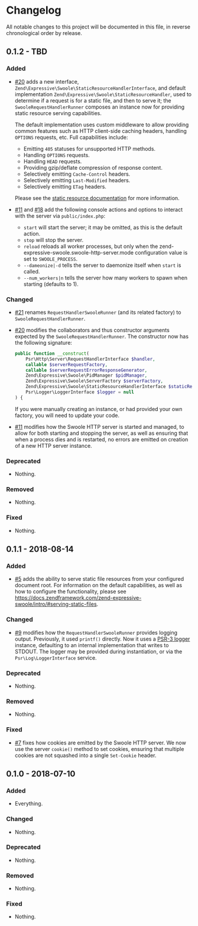 # Changelog

All notable changes to this project will be documented in this file, in reverse chronological order by release.

## 0.1.2 - TBD

### Added

- [#20](https://github.com/zendframework/zend-expressive-swoole/pull/20) adds a new interface, `Zend\Expressive\Swoole\StaticResourceHandlerInterface`,
  and default implementation `Zend\Expressive\Swoole\StaticResourceHandler`,
  used to determine if a request is for a static file, and then to serve it; the
  `SwooleRequestHandlerRunner` composes an instance now for providing static
  resource serving capabilities.

  The default implementation uses custom middleware to allow providing common
  features such as HTTP client-side caching headers, handling `OPTIONS`
  requests, etc. Full capabilities include:

  - Emitting `405` statuses for unsupported HTTP methods.
  - Handling `OPTIONS` requests.
  - Handling `HEAD` requests.
  - Providing gzip/deflate compression of response content.
  - Selectively emitting `Cache-Control` headers.
  - Selectively emitting `Last-Modified` headers.
  - Selectively emitting `ETag` headers.

  Please see the [static resource documentation](https://docs.zendframework.com/zend-expressive-swoole/static-resources/)
  for more information.

- [#11](https://github.com/zendframework/zend-expressive-swoole/pull/11) and [#18](https://github.com/zendframework/zend-expressive-swoole/pull/18) add the following console actions and options to interact with
  the server via `public/index.php`:
  - `start` will start the server; it may be omitted, as this is the default action.
  - `stop` will stop the server.
  - `reload` reloads all worker processes, but only when the zend-expressive-swoole.swoole-http-server.mode
    configuration value is set to `SWOOLE_PROCESS`.
  - `--dameonize|-d` tells the server to daemonize itself when `start` is called.
  - `--num_workers|n` tells the server how many workers to spawn when starting (defaults to 1).

### Changed

- [#21](https://github.com/zendframework/zend-expressive-swoole/pull/21) renames `RequestHandlerSwooleRunner` (and its related factory) to `SwooleRequestHandlerRunner`.

- [#20](https://github.com/zendframework/zend-expressive-swoole/pull/20) modifies the collaborators and thus constructor arguments
  expected by the `SwooleRequestHandlerRunner`. The constructor now has the
  following signature:

  ```php
  public function __construct(
      Psr\Http\Server\RequestHandlerInterface $handler,
      callable $serverRequestFactory,
      callable $serverRequestErrorResponseGenerator,
      Zend\Expressive\Swoole\PidManager $pidManager,
      Zend\Expressive\Swoole\ServerFactory $serverFactory,
      Zend\Expressive\Swoole\StaticResourceHandlerInterface $staticResourceHandler = null,
      Psr\Logger\LoggerInterface $logger = null
  ) {
  ```

  If you were manually creating an instance, or had provided your own factory,
  you will need to update your code.

- [#11](https://github.com/zendframework/zend-expressive-swoole/pull/11) modifies how the Swoole HTTP server is started and managed, to
  allow for both starting and stopping the server, as well as ensuring that when
  a process dies and is restarted, no errors are emitted on creation of a new
  HTTP server instance.

### Deprecated

- Nothing.

### Removed

- Nothing.

### Fixed

- Nothing.

## 0.1.1 - 2018-08-14

### Added

- [#5](https://github.com/zendframework/zend-expressive-swoole/pull/5) adds the ability to serve static file resources from your
  configured document root. For information on the default capabilities, as well
  as how to configure the functionality, please see
  https://docs.zendframework.com/zend-expressive-swoole/intro/#serving-static-files.

### Changed

- [#9](https://github.com/zendframework/zend-expressive-swoole/pull/9) modifies how the `RequestHandlerSwooleRunner` provides logging
  output.  Previously, it used `printf()` directly. Now it uses a [PSR-3
  logger](https://www.php-fig.org/psr/psr-3/) instance, defaulting to an
  internal implementation that writes to STDOUT. The logger may be provided
  during instantiation, or via the `Psr\Log\LoggerInterface` service.

### Deprecated

- Nothing.

### Removed

- Nothing.

### Fixed

- [#7](https://github.com/zendframework/zend-expressive-swoole/pull/7) fixes how cookies are emitted by the Swoole HTTP server. We now
  use the server `cookie()` method to set cookies, ensuring that multiple
  cookies are not squashed into a single `Set-Cookie` header.

## 0.1.0 - 2018-07-10

### Added

- Everything.

### Changed

- Nothing.

### Deprecated

- Nothing.

### Removed

- Nothing.

### Fixed

- Nothing.
